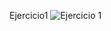Ejercicio1
![Ejercicio 1](https://user-images.githubusercontent.com/81200316/196008874-6dc5ceaf-8761-48d7-bc12-357fe5e05b4e.png)
